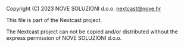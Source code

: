Copyright (C) 2023 NOVE SOLUZIONI d.o.o. <nextcast@nove.hr>

This file is part of the Nextcast project.

The Nextcast project can not be copied and/or distributed 
without the express permission of NOVE SOLUZIONI d.o.o.

